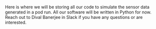 Here is where we will be storing all our code to simulate the sensor data generated in a pod run. All our software will be written in Python for now.
Reach out to Dival Banerjee in Slack if you have any questions or are interested.
